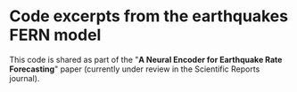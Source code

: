 # Code excerpts from the earthquakes FERN model

This code is shared as part of the "__A Neural Encoder for Earthquake Rate
Forecasting__" paper (currently under review in the Scientific Reports journal).
